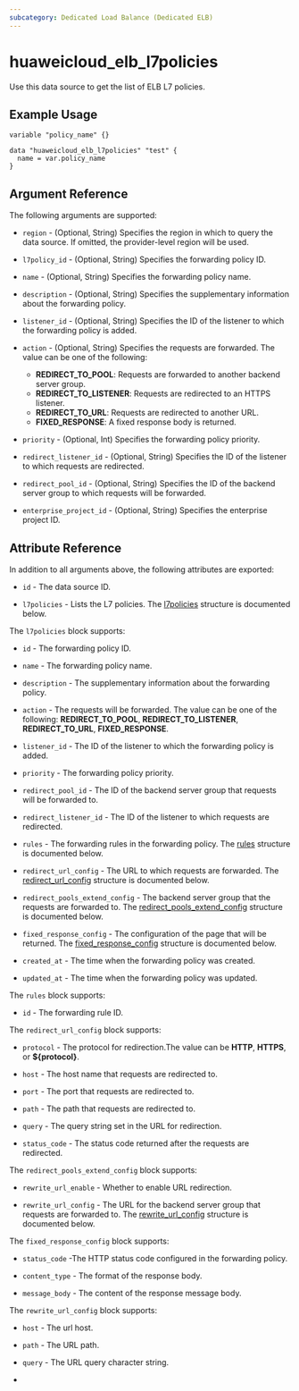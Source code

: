 ```yaml
---
subcategory: Dedicated Load Balance (Dedicated ELB)
---
```


# huaweicloud_elb_l7policies

Use this data source to get the list of ELB L7 policies.

## Example Usage

```hcl
variable "policy_name" {}

data "huaweicloud_elb_l7policies" "test" {
  name = var.policy_name
}
```

## Argument Reference

The following arguments are supported:

* `region` - (Optional, String) Specifies the region in which to query the data source. If omitted, the provider-level
  region will be used.

* `l7policy_id` - (Optional, String) Specifies the forwarding policy ID.

* `name` - (Optional, String) Specifies the forwarding policy name.

* `description` - (Optional, String) Specifies the supplementary information about the forwarding policy.

* `listener_id` - (Optional, String) Specifies the ID of the listener to which the forwarding policy is added.

* `action` - (Optional, String) Specifies the requests are forwarded. The value can be one of the following:
  + **REDIRECT_TO_POOL**: Requests are forwarded to another backend server group.
  + **REDIRECT_TO_LISTENER**: Requests are redirected to an HTTPS listener.
  + **REDIRECT_TO_URL**: Requests are redirected to another URL.
  + **FIXED_RESPONSE**: A fixed response body is returned.

* `priority` - (Optional, Int) Specifies the forwarding policy priority.

* `redirect_listener_id` - (Optional, String) Specifies the ID of the listener to which requests are redirected.

* `redirect_pool_id` - (Optional, String) Specifies the ID of the backend server group to which requests will be forwarded.

* `enterprise_project_id` - (Optional, String) Specifies the enterprise project ID.

## Attribute Reference

In addition to all arguments above, the following attributes are exported:

* `id` - The data source ID.

* `l7policies` - Lists the L7 policies.
  The [l7policies](#Elb_l7policies) structure is documented below.

<a name="Elb_l7policies"></a>
The `l7policies` block supports:

* `id` - The forwarding policy ID.

* `name` - The forwarding policy name.

* `description` - The supplementary information about the forwarding policy.

* `action` - The requests will be forwarded. The value can be one of the following:
  **REDIRECT_TO_POOL**, **REDIRECT_TO_LISTENER**, **REDIRECT_TO_URL**, **FIXED_RESPONSE**.

* `listener_id` - The ID of the listener to which the forwarding policy is added.

* `priority` - The forwarding policy priority.

* `redirect_pool_id` - The ID of the backend server group that requests will be forwarded to.

* `redirect_listener_id` - The ID of the listener to which requests are redirected.

* `rules` - The forwarding rules in the forwarding policy. The [rules](#Elb_l7policies_rules) structure is documented below.

* `redirect_url_config` - The URL to which requests are forwarded. The [redirect_url_config](#Elb_l7policies_redirect_url_config)
  structure is documented below.

* `redirect_pools_extend_config` - The backend server group that the requests are forwarded to.
  The [redirect_pools_extend_config](#Elb_l7policies_redirect_pools_extend_config) structure is documented below.

* `fixed_response_config` - The configuration of the page that will be returned.
  The [fixed_response_config](#Elb_l7policies_fixed_response_config) structure is documented below.

* `created_at` - The time when the forwarding policy was created.

* `updated_at` - The time when the forwarding policy was updated.

<a name="Elb_l7policies_rules"></a>
The `rules` block supports:

* `id` - The forwarding rule ID.

<a name="Elb_l7policies_redirect_url_config"></a>
The `redirect_url_config` block supports:

* `protocol` - The protocol for redirection.The value can be **HTTP**, **HTTPS**, or **${protocol}**.

* `host` - The host name that requests are redirected to.

* `port` - The port that requests are redirected to.

* `path` - The path that requests are redirected to.

* `query` - The query string set in the URL for redirection.

* `status_code` - The status code returned after the requests are redirected.

<a name="Elb_l7policies_redirect_pools_extend_config"></a>
The `redirect_pools_extend_config` block supports:

* `rewrite_url_enable` - Whether to enable URL redirection.

* `rewrite_url_config` - The URL for the backend server group that requests are forwarded to.
  The [rewrite_url_config](#Elb_l7policies_rewrite_url_config) structure is documented below.

<a name="Elb_l7policies_fixed_response_config"></a>
The `fixed_response_config` block supports:

* `status_code` -The HTTP status code configured in the forwarding policy.

* `content_type` - The format of the response body.

* `message_body` - The content of the response message body.

<a name="Elb_l7policies_rewrite_url_config"></a>
The `rewrite_url_config` block supports:

* `host` - The url host.

* `path` - The URL path.

* `query` - The URL query character string.
* 